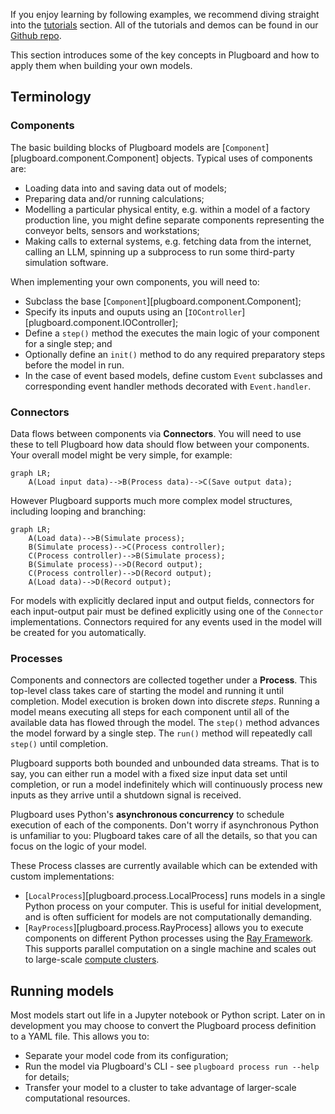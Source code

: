 If you enjoy learning by following examples, we recommend diving straight into the [tutorials](../../examples/tutorials/hello-world/) section. All of the tutorials and demos can be found in our [Github repo](https://github.com/plugboard-dev/plugboard/tree/main/examples).

This section introduces some of the key concepts in Plugboard and how to apply them when building your own models.

## Terminology

### Components

The basic building blocks of Plugboard models are [`Component`][plugboard.component.Component] objects. Typical uses of components are:

* Loading data into and saving data out of models;
* Preparing data and/or running calculations;
* Modelling a particular physical entity, e.g. within a model of a factory production line, you might define separate components representing the conveyor belts, sensors and workstations;
* Making calls to external systems, e.g. fetching data from the internet, calling an LLM, spinning up a subprocess to run some third-party simulation software.

When implementing your own components, you will need to:

* Subclass the base [`Component`][plugboard.component.Component];
* Specify its inputs and ouputs using an [`IOController`][plugboard.component.IOController];
* Define a `step()` method the executes the main logic of your component for a single step; and
* Optionally define an `init()` method to do any required preparatory steps before the model in run.
* In the case of event based models, define custom `Event` subclasses and corresponding event handler methods decorated with `Event.handler`.

### Connectors

Data flows between components via **Connectors**. You will need to use these to tell Plugboard how data should flow between your components. Your overall model might be very simple, for example:

```mermaid
graph LR;
    A(Load input data)-->B(Process data)-->C(Save output data);
```

However Plugboard supports much more complex model structures, including looping and branching:

```mermaid
graph LR;
    A(Load data)-->B(Simulate process);
    B(Simulate process)-->C(Process controller);
    C(Process controller)-->B(Simulate process);
    B(Simulate process)-->D(Record output);
    C(Process controller)-->D(Record output);
    A(Load data)-->D(Record output);
```

For models with explicitly declared input and output fields, connectors for each input-output pair must be defined explicitly using one of the `Connector` implementations. Connectors required for any events used in the model will be created for you automatically. 

### Processes

Components and connectors are collected together under a **Process**. This top-level class takes care of starting the model and running it until completion. Model execution is broken down into discrete _steps_. Running a model means executing all steps for each component until all of the available data has flowed through the model. The `step()` method advances the model forward by a single step. The `run()` method will repeatedly call `step()` until completion.

Plugboard supports both bounded and unbounded data streams. That is to say, you can either run a model with a fixed size input data set until completion, or run a model indefinitely which will continuously process new inputs as they arrive until a shutdown signal is received.

Plugboard uses Python's **asynchronous concurrency** to schedule execution of each of the components. Don't worry if asynchronous Python is unfamiliar to you: Plugboard takes care of all the details, so that you can focus on the logic of your model.

These Process classes are currently available which can be extended with custom implementations:

* [`LocalProcess`][plugboard.process.LocalProcess] runs models in a single Python process on your computer. This is useful for initial development, and is often sufficient for models are not computationally demanding.
* [`RayProcess`][plugboard.process.RayProcess] allows you to execute components on different Python processes using the [Ray Framework](https://docs.ray.io/en/latest/). This supports parallel computation on a single machine and scales out to large-scale [compute clusters](https://docs.ray.io/en/latest/cluster/getting-started.html).

## Running models

Most models start out life in a Jupyter notebook or Python script. Later on in development you may choose to convert the Plugboard process definition to a YAML file. This allows you to:

* Separate your model code from its configuration;
* Run the model via Plugboard's CLI - see `plugboard process run --help` for details;
* Transfer your model to a cluster to take advantage of larger-scale computational resources.
